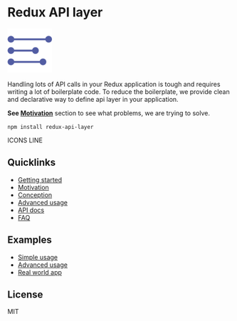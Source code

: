 # Redux API layer
<img width="100" src="https://raw.githubusercontent.com/1ven/redux-api/master/logo.svg?sanitize=true" />

Handling lots of API calls in your Redux application is tough and requires writing a lot of boilerplate code. To reduce the boilerplate, we provide clean and declarative way to define api layer in your application.

**See [Motivation]()** section to see what problems, we are trying to solve.
```
npm install redux-api-layer
```
ICONS LINE
## Quicklinks
- [Getting started]()
- [Motivation]()
- [Conception]()
- [Advanced usage]()
- [API docs]()
- [FAQ]()
## Examples
- [Simple usage]()
- [Advanced usage]()
- [Real world app]()
## License
MIT
